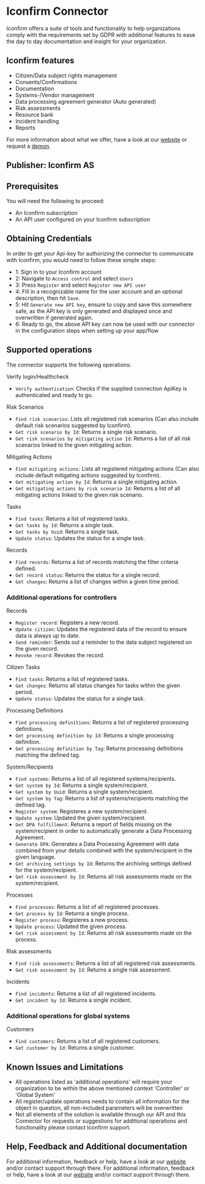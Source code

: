 # Iconfirm Connector
Iconfirm offers a suite of tools and functionality to help organizations comply with the requirements set by GDPR with additional features to ease the day to day documentation and insight for your organization.

## Iconfirm features
* Citizen/Data subject rights management
* Consents/Confirmations
* Documentation
* Systems-/Vendor management
* Data processing agreement generator (Auto generated)
* Risk assessments
* Resource bank
* Incident handling
* Reports

For more information about what we offer, have a look at our [website](https://www.iconfirm.eu/en/) or request a [demon](https://info.iconfirm.eu/en/demonstration-iconfirm).

## Publisher: Iconfirm AS

## Prerequisites
You will need the following to proceed:
* An Iconfirm subscription
* An API user configured on your Iconfirm subscription


## Obtaining Credentials
In order to get your Api-key for authorizing the connector to communicate with Iconfirm, you would need to follow these simple steps:
* 1: Sign in to your Iconfirm account
* 2: Navigate to `Access control` and select `Users`
* 3: Press `Register` and select `Register new API user`
* 4: Fill in a recognizable name for the user account and an optional description, then hit `Save`.
* 5: Hit `Generate new API key`, ensure to copy and save this somewhere safe, as the API key is only generated and displayed once and overwritten if generated again.
* 6: Ready to go, the above API key can now be used with our connector in the configuration steps when setting up your app/flow

## Supported operations
The connector supports the following operations:

Verify login/Healthcheck
* `Verify authentication`: Checks if the supplied connection ApiKey is authenticated and ready to go.

Risk Scenarios
* `Find risk scenarios`: Lists all registered risk scenarios (Can also include default risk scenarios suggested by Iconfirm).
* `Get risk scenario by Id`: Returns a single risk scenario.
* `Get risk scenarios by mitigating action Id`: Returns a list of all risk scenarios linked to the given mitigating action.

Mitigating Actions
* `Find mitigating actions`: Lists all registered mitigating actions (Can also include default mitigating actions suggested by Iconfirm).
* `Get mitigating action by Id`: Returns a single mitigating action.
* `Get mitigating actions by risk scenario Id`: Returns a list of all mitigating actions linked to the given risk scenario.

Tasks
* `Find tasks`: Returns a list of registered tasks.
* `Get tasks by Id`: Returns a single task.
* `Get tasks by Uuid`: Returns a single task.
* `Update status`: Updates the status for a single task.

Records
* `Find records`: Returns a list of records matching the filter criteria defined.
* `Get record status`: Returns the status for a single record.
* `Get changes`: Returns a list of changes within a given time period.

### Additional operations for controllers
Records
* `Register record`: Registers a new record.
* `Update citizen`: Updates the registered data of the record to ensure data is always up to date.
* `Send reminder`: Sends out a reminder to the data subject registered on the given record.
* `Revoke record`: Revokes the record.

Citizen Tasks
* `Find tasks`: Returns a list of registered tasks.
* `Get changes`: Returns all status changes for tasks within the given period.
* `Update status`: Updates the status for a single task.

Processing Definitions
* `Find processing definitions`: Returns a list of registered processing definitions.
* `Get processing definition by Id`: Returns a single processing definition.
* `Get processing definition by Tag`: Returns processing definitions matching the defined tag. 

System/Recipients
* `Find systems`: Returns a list of all registered systems/recipients.
* `Get system by Id`: Returns a single system/recipient.
* `Get system by Uuid`: Returns a single system/recipient.
* `Get system by Tag`: Returns a list of systems/recipients matching the defined tag.
* `Register system`: Registeres a new system/recipient.
* `Update system`: Updated the given system/recipient.
* `Get DPA fulfillment`: Returns a report of fields missing on the system/recipient in order to automatically generate a Data Processing Agreement.
* `Generate DPA`: Generates a Data Processing Agreement with data combined from your details combined with the system/recipient in the given language.
* `Get archiving settings by Id`: Returns the archiving settings defined for the system/recipient.
* `Get risk assessment by Id`: Returns all risk assessments made on the system/recipient.

Processes
* `Find processes`: Returns a list of all registered processes.
* `Get process by Id`: Returns a single process.
* `Register process`: Registeres a new process.
* `Update process`: Updated the given process.
* `Get risk assessment by Id`: Returns all risk assessments made on the process.

Risk assessments
* `Find risk assessments`: Returns a list of all registered risk assessments.
* `Get risk assessment by Id`: Returns a single risk assessment.

Incidents
* `Find incidents`: Returns a list of all registered incidents.
* `Get incident by Id`: Returns a single incident.

### Additional operations for global systems
Customers
* `Find customers`: Returns a list of all registered customers.
* `Get customer by Id`: Returns a single customer.


## Known Issues and Limitations
* All operations listed as 'additional operations' will require your organization to be within the above mentioned context 'Controller' or 'Global System' 
* All register/update operations needs to contain all information for the object in question, all non-included parameters will be overwritten
* Not all elements of the solution is available through our API and this Connector for requests or suggestions for additional operations and functionality please contact Iconfirm support.

## Help, Feedback and Additional documentation
For additional information, feedback or help, have a look at our [website](https://www.iconfirm.eu/en/) and/or contact support through there.
For additional information, feedback or help, have a look at our [website](https://www.iconfirm.eu/en/) and/or contact support through there.
